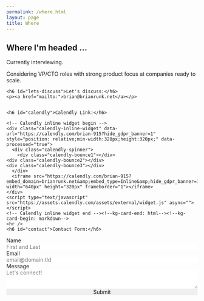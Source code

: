 ```yaml
---
permalink: /where.html
layout: page
title: Where
---
```


<article class="content">
  <h1 class="content-title">Where I'm headed ...</h1>
  <section class="content-body load-external-scripts">
    <p>Currently interviewing.</p>
    <p>Considering VP/CTO roles with strong product focus at companies ready to scale. </p>

    <h6 id="lets-discuss">Let's discuss:</h6>
    <p><a href="mailto:">brian@brianrunk.net</a></p>


    <h6 id="calendly">Calendly Link:</h6>

    <!-- Calendly inline widget begin -->
    <div class="calendly-inline-widget" data-url="https://calendly.com/brian-915?hide_gdpr_banner=1" style="position: relative;min-width:320px;height:320px;" data-processed="true">
      <div class="calendly-spinner">
        <div class="calendly-bounce1"></div>
	<div class="calendly-bounce2"></div>
	<div class="calendly-bounce3"></div>
      </div>
      <iframe src="https://calendly.com/brian-915?embed_domain=brianrunk.net&amp;embed_type=Inline&amp;hide_gdpr_banner=1" width="640px" height="320px" frameborder="1"></iframe>
    </div>
    <script type="text/javascript" src="https://assets.calendly.com/assets/external/widget.js" async=""></script>
    <!-- Calendly inline widget end --><!--kg-card-end: html--><!--kg-card-begin: markdown-->
    <hr />
    <h6 id="contact">Contact Form:</h6>
<form id="fs-frm" name="simple-contact-form" accept-charset="utf-8" action="https://formspree.io/f/meqdlgky" method="post">
     <fieldset id="fs-frm-inputs">
     <label for="full-name">Name</label>
       <input type="text" name="name" id="full-name" placeholder="First and Last" required="">
       <label for="email-address">Email</label>
       <input type="email" name="_replyto" id="email-address" placeholder="email@domain.tld" required="">
       <label for="message">Message</label>
       <textarea rows="3" name="message" id="message" placeholder="Let's connect!" required=""></textarea>
       <input type="hidden" name="_subject" id="email-subject" value="Brian Runk .Net Contact Form Message">
       <div data-lastpass-icon-root="true" style="position: relative !important; height: 0px !important; width: 0px !important; float: left !important;"></div>
    </fieldset>
    <input type="submit" value="Submit">
    </form>
    <style>/* reset */
				  #fs-frm input,
				  #fs-frm select,
				  #fs-frm textarea,
				  #fs-frm fieldset,
				  #fs-frm optgroup,
				  #fs-frm label,
				  #fs-frm #card-element:disabled {
				    font-family: inherit;
				    font-size: 100%;
				    color: inherit;
				    border: none;
				    border-radius: 0;
				    display: block;
				    width: 100%;
				    padding: 0;
				    margin: 0;
				    -webkit-appearance: none;
				    -moz-appearance: none;
				  }


				/* border, padding, margin, width */
				#fs-frm input,						
				#fs-frm select,
				#fs-frm textarea,
				#fs-frm #card-element {
				  border: 1px solid rgba(0,0,0,0.2);
				  background-color: rgba(255,255,255,0.9);
				  padding: .75em 1rem;
				  margin-bottom: 1.5rem;
				}
				#fs-frm input:focus,
				#fs-frm select:focus,
				#fs-frm textarea:focus {
	 			  background-color: white;
	    			  outline-style: solid;
	      			  outline-width: thin;
	        		  outline-color: gray;
		  		  outline-offset: -1px;
		  		}
		  		#fs-frm [type="text"],
		  		#fs-frm [type="email"] {
		    		  width: 100%;
		    		}
				#fs-frm [type="button"],
		    		#fs-frm [type="submit"],
		    		#fs-frm [type="reset"] {
		      		  width: auto;
		        	  cursor: pointer;
			  	  -webkit-appearance: button;
			    	  -moz-appearance: button;
			      	  appearance: button;
			        }
				#fs-frm [type="button"]:focus,
			      	#fs-frm [type="submit"]:focus,
			      	#fs-frm [type="reset"]:focus {
			          outline: none;
				}
				#fs-frm [type="submit"],
				#fs-frm [type="reset"] {
				  margin-bottom: 0;
				}
				#fs-frm select {
				  text-transform: none;
				}
    </style>

    </section>
</article>